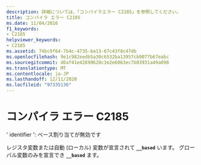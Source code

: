 ```yaml
---
description: 詳細については、「コンパイラエラー C2185」を参照してください。
title: コンパイラ エラー C2185
ms.date: 11/04/2016
f1_keywords:
- C2185
helpviewer_keywords:
- C2185
ms.assetid: 74bc9f64-7b4c-4735-ba13-67c43f8c47db
ms.openlocfilehash: 9e1c982eedb5a30c6532ba13957cb9077b67eabc
ms.sourcegitcommit: d6af41e42699628c3e2e6063ec7b03931a49a098
ms.translationtype: MT
ms.contentlocale: ja-JP
ms.lasthandoff: 12/11/2020
ms.locfileid: "97335136"
---
```

# <a name="compiler-error-c2185"></a>コンパイラ エラー C2185

' identifier ': ベース割り当てが無効です

レジスタ変数または自動 (ローカル) 変数が宣言されて **`__based`** います。 グローバル変数のみを宣言でき **`__based`** ます。
